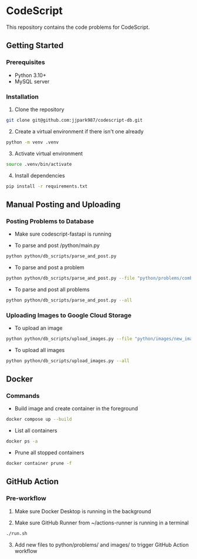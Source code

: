 # CodeScript

This repository contains the code problems for CodeScript.

## Getting Started

### Prerequisites

- Python 3.10+
- MySQL server

### Installation

1. Clone the repository

```zsh
git clone git@github.com:jjpark987/codescript-db.git
```

2. Create a virtual environment if there isn't one already

```zsh
python -m venv .venv
```

3. Activate virtual environment

```zsh
source .venv/bin/activate
```

4. Install dependencies

```zsh
pip install -r requirements.txt
```

## Manual Posting and Uploading

### Posting Problems to Database

- Make sure codescript-fastapi is running

- To parse and post /python/main.py

```zsh
python python/db_scripts/parse_and_post.py
```

- To parse and post a problem

```zsh
python python/db_scripts/parse_and_post.py --file "python/problems/combinatorics/counting/new_problem.py"
```

- To parse and post all problems

```zsh
python python/db_scripts/parse_and_post.py --all
```

### Uploading Images to Google Cloud Storage

- To upload an image

```zsh
python python/db_scripts/upload_images.py --file "python/images/new_image.png"
```

- To upload all images

```zsh
python python/db_scripts/upload_images.py --all
```

## Docker

### Commands

- Build image and create container in the foreground

```zsh
docker compose up --build
```

- List all containers

```zsh
docker ps -a
```

- Prune all stopped containers

```zsh
docker container prune -f
```

## GitHub Action

### Pre-workflow

1. Make sure Docker Desktop is running in the background

2. Make sure GitHub Runner from ~/actions-runner is running in a terminal

```zsh
./run.sh
```

3. Add new files to python/problems/ and images/ to trigger GitHub Action workflow
